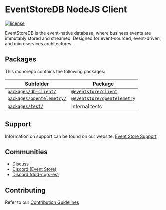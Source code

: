 # EventStoreDB NodeJS Client


[![license][license-badge]][license-badge-url]

EventStoreDB is the event-native database, where business events are immutably stored and streamed. Designed for event-sourced, event-driven, and microservices architectures.

## Packages

This monorepo contains the following packages:

| Subfolder                                            | Package                                                                                |
| ---------------------------------------------------- | -------------------------------------------------------------------------------------- |
| [`packages/db-client/`](packages/db-client/)         | [`@eventstore/client`](https://www.npmjs.com/package/@eventstore/db-client)            |
| [`packages/opentelemetry/`](packages/opentelemetry/) | [`@eventstore/opentelemetry`](https://www.npmjs.com/package/@eventstore/opentelemetry) |
| [`packages/test/`](packages/test/)                   | Internal tests                                                                         |

## Support

Information on support can be found on our website: [Event Store Support]

## Communities

- [Discuss]
- [Discord (Event Store)][discord-event-store]
- [Discord (ddd-cqrs-es)][discord-ddd-cqrs-es]

## Contributing

Refer to our [Contribution Guidelines]

[event store support]: https://eventstore.com/support/
[discuss]: https://discuss.eventstore.com/
[discord-event-store]: https://discord.gg/Phn9pmCw3t
[discord-ddd-cqrs-es]: https://discord.com/invite/sEZGSHNNbH
[license-badge]: https://img.shields.io/npm/l/@eventstore/db-client.svg
[license-badge-url]: https://github.com/EventStore/EventStore-Client-NodeJS/blob/master/LICENSE
[contribution guidelines]: https://github.com/EventStore/EventStore-Client-NodeJS/blob/master/CONTRIBUTING.md
